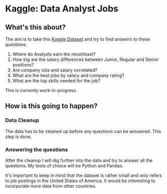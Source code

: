 # Kaggle: Data Analyst Jobs

## What's this about?
The aim is to take this [Kaggle Dataset](https://www.kaggle.com/andrewmvd/data-analyst-jobs) and try to find answers to these questions:

1. Where do Analysts earn the most/least?
2. How big are the salary differences between Junior, Regular and Senior positions?
3. Are company size and salary correlated?
4. What are the best jobs by salary and company rating?
5. What are the top skills needed for the job?

This is currently work-in-progress.

## How is this going to happen?

### Data Cleanup 
The data has to be cleaned up before any questions can be answered. This step is done.

### Answering the questions
After the cleanup I will dig further into the data and try to answer all the questions.
My tools of choice will be Python and Pandas.

It's important to keep in mind that the dataset is rather small and only refers to job postings in the United States of America. It would be interesting to incorporate more data from other countries.

